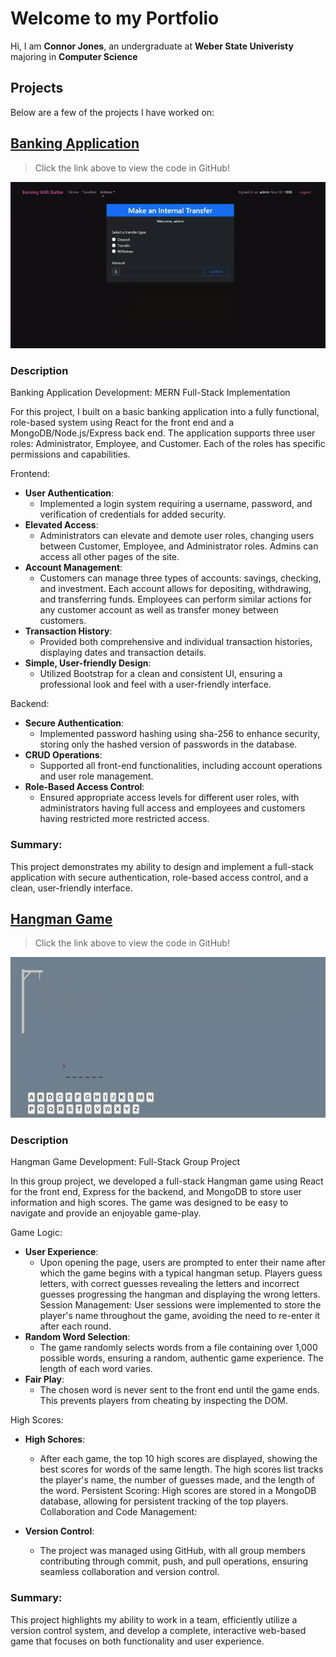 # Welcome to my Portfolio
Hi, I am **Connor Jones**, an undergraduate at **Weber State Univeristy** majoring in **Computer Science**
## Projects
Below are a few of the projects I have worked on:
## [Banking Application](https://github.com/Cojo99/Portfolio-Site/tree/main/Banking-App)

> Click the link above to view the code in GitHub!

![Banking app gif demo](/gifs/banking-app.gif)

### Description
Banking Application Development: MERN Full-Stack Implementation

For this project, I built on a basic banking application into a fully functional, role-based system using React for the front end and a MongoDB/Node.js/Express back end. The application supports three user roles: Administrator, Employee, and Customer. Each of the roles has specific permissions and capabilities.

Frontend:

- **User Authentication**:
  - Implemented a login system requiring a username, password, and verification of credentials for added security.
- **Elevated Access**:
  - Administrators can elevate and demote user roles, changing users between Customer, Employee, and Administrator roles. Admins can access all other pages of the site.
- **Account Management**:
  - Customers can manage three types of accounts: savings, checking, and investment. Each account allows for depositing, withdrawing, and transferring funds. Employees can perform similar actions for any customer account as well as transfer money between customers.
- **Transaction History**:
  - Provided both comprehensive and individual transaction histories, displaying dates and transaction details.
- **Simple, User-friendly Design**:
  - Utilized Bootstrap for a clean and consistent UI, ensuring a professional look and feel with a user-friendly interface.

Backend:

- **Secure Authentication**:
  - Implemented password hashing using sha-256 to enhance security, storing only the hashed version of passwords in the database.
- **CRUD Operations**:
  - Supported all front-end functionalities, including account operations and user role management.
- **Role-Based Access Control**:
  - Ensured appropriate access levels for different user roles, with administrators having full access and employees and customers having restricted more restricted access.

### Summary: 
This project demonstrates my ability to design and implement a full-stack application with secure authentication, role-based access control, and a clean, user-friendly interface.

## [Hangman Game](https://github.com/Cojo99/Portfolio-Site/tree/main/hangman-game)

> Click the link above to view the code in GitHub!

![hangman gif demo game](/gifs/hangman-game.gif)

### Description
Hangman Game Development: Full-Stack Group Project

In this group project, we developed a full-stack Hangman game using React for the front end, Express for the backend, and MongoDB to store user information and high scores. The game was designed to be easy to navigate and provide an enjoyable game-play.

Game Logic:

- **User Experience**:
  - Upon opening the page, users are prompted to enter their name after which the game begins with a typical hangman setup. Players guess letters, with correct guesses revealing the letters and incorrect guesses progressing the hangman and displaying the wrong letters.
Session Management: User sessions were implemented to store the player's name throughout the game, avoiding the need to re-enter it after each round.
- **Random Word Selection**:
  - The game randomly selects words from a file containing over 1,000 possible words, ensuring a random, authentic game experience. The length of each word varies.
- **Fair Play**:
  - The chosen word is never sent to the front end until the game ends. This prevents players from cheating by inspecting the DOM.
  
High Scores:

- **High Schores**:
  - After each game, the top 10 high scores are displayed, showing the best scores for words of the same length. The high scores list tracks the player's name, the number of guesses made, and the length of the word.
Persistent Scoring: High scores are stored in a MongoDB database, allowing for persistent tracking of the top players.
Collaboration and Code Management:

- **Version Control**:
  - The project was managed using GitHub, with all group members contributing through commit, push, and pull operations, ensuring seamless collaboration and version control.

### Summary: 
This project highlights my ability to work in a team, efficiently utilize a version control system, and develop a complete, interactive web-based game that focuses on both functionality and user experience.
